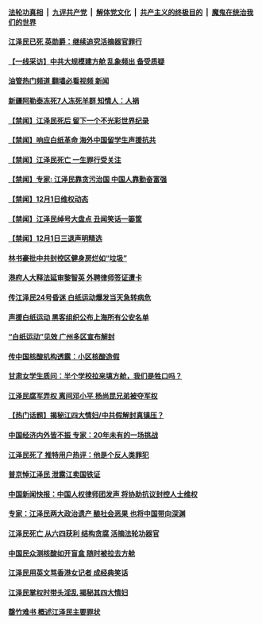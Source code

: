 ####  [法轮功真相](../../../../basic/blob/master/README.md?t=12020302) &nbsp;|&nbsp; [九评共产党](../../../../9ping.md/blob/master/README.md?t=12020302) &nbsp;|&nbsp; [解体党文化](../../../../jtdwh.md/blob/master/README.md?t=12020302)  &nbsp;|&nbsp; [共产主义的终极目的](../../../../gczydzjmd.md/blob/master/README.md?t=12020302) &nbsp;|&nbsp; [魔鬼在统治我们的世界](../../../../mgztzwmdsj.md/blob/master/README.md?t=12020302) 

#### [江泽民已死 英勋爵：继续追究活摘器官罪行](../pages/prog204/a103588420.md?t=12020302) 

#### [【一线采访】中共大规模建方舱 乱象频出 备受质疑](../pages/prog204/a103588453.md?t=12020302) 

#### [油管热门频道 翻墙必看视频 新闻](http://129.146.143.75:81/youtube.html?12020302)

#### [新疆阿勒泰冻死7人冻死羊群 知情人：人祸](../pages/prog204/a103588401.md?t=12020302) 

#### [【禁闻】江泽民死后 留下一个不光彩世界纪录](../pages/prog204/a103588359.md?t=12020302) 

#### [【禁闻】响应白纸革命 海外中国留学生声援抗共](../pages/prog204/a103588361.md?t=12020302) 

#### [【禁闻】江泽民死亡 一生罪行受关注](../pages/prog204/a103588357.md?t=12020302) 


#### [【禁闻】专家: 江泽民靠贪污治国 中国人靠勤奋富强](../pages/prog204/a103588364.md?t=12020302) 

#### [【禁闻】12月1日维权动态](../pages/prog204/a103588353.md?t=12020302) 

#### [【禁闻】江泽民绰号大盘点 丑闻笑话一篓筐](../pages/prog204/a103588370.md?t=12020302) 

#### [【禁闻】12月1日三退声明精选](../pages/prog204/a103588351.md?t=12020302) 

#### [林书豪批中共封控区健身房烂如“垃圾”](../pages/prog204/a103588321.md?t=12020302) 

#### [港府人大释法延审黎智英 外聘律师签证遭卡](../pages/prog204/a103588323.md?t=12020302) 

#### [传江泽民24号昏迷 白纸运动爆发当天急转病危](../pages/prog204/a103588294.md?t=12020302) 

#### [声援白纸运动 黑客组织公布上海所有公安名单](../pages/prog204/a103588266.md?t=12020302) 

#### [“白纸运动”见效 广州多区宣布解封](../pages/prog204/a103588168.md?t=12020302) 

#### [传中国核酸机构透露：小区核酸造假](../pages/prog204/a103588174.md?t=12020302) 

#### [甘肃女学生质问：半个学校拉来填方舱，我们是牲口吗？](../pages/prog204/a103588127.md?t=12020302) 

#### [江泽民腐军弄权 离间邓小平 杨尚昆兄弟被夺军权](../pages/prog204/a103588087.md?t=12020302) 

#### [【热门话题】揭秘江四大情妇/中共假解封真镇压？](../pages/prog204/a103588086.md?t=12020302) 

#### [中国经济内外皆不振 专家：20年未有的一场挑战](../pages/prog204/a103588094.md?t=12020302) 

#### [江泽民死了 推特用户热评：他是个反人类罪犯](../pages/prog204/a103588058.md?t=12020302) 

#### [普京悼江泽民 泄露江卖国铁证](../pages/prog204/a103588025.md?t=12020302) 

#### [中国新闻快报：中国人权律师团发声 将协助抗议封控人士维权](../pages/prog204/a103587986.md?t=12020302) 

#### [专家：江泽民两大政治遗产 酿社会恶果 也将中国带向深渊](../pages/prog204/a103587973.md?t=12020302) 

#### [江泽民死亡 从六四获利 结构贪腐 活摘法轮功器官](../pages/prog204/a103587971.md?t=12020302) 

#### [中国民众测核酸如开盲盒 随时被拉去方舱](../pages/prog204/a103587989.md?t=12020302) 

#### [江泽民用英文骂香港女记者 成经典笑话](../pages/prog204/a103587886.md?t=12020302) 

#### [江泽民掌权时带头淫乱 揭秘其四大情妇](../pages/prog204/a103587830.md?t=12020302) 

#### [罄竹难书 概述江泽民主要罪状](../pages/prog204/a103587793.md?t=12020302) 

<img src='http://gfw-breaker.win/goodnews/indexes/prog204.md' width='0px' height='0px'/>
